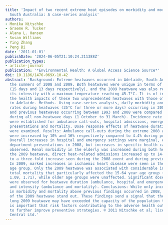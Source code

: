 ```yaml
---
title: 'Impact of two recent extreme heat episodes on morbidity and mortality in Adelaide,
  South Australia: A case-series analysis'
authors:
- Monika Nitschke
- Graeme R. Tucker
- Alana L. Hansen
- Susan Williams
- Ying Zhang
- Peng Bi
date: '2011-01-01'
publishDate: '2024-06-05T21:10:24.211388Z'
publication_types:
- article-journal
publication: '*Environmental Health: A Global Access Science Source*'
doi: 10.1186/1476-069X-10-42
abstract: 'Background: Extreme heatwaves occurred in Adelaide, South Australia, in
  the summers of 2008 and 2009. Both heatwaves were unique in terms of their duration
  (15 days and 13 days respectively), and the 2009 heatwave was also remarkable in
  its intensity with a maximum temperature reaching 45.7°C. It is of interest to compare
  the health impacts of these two unprecedented heatwaves with those of previous heatwaves
  in Adelaide. Methods. Using case-series analysis, daily morbidity and mortality
  rates during heatwaves (35°C for three or more days) occurring in 2008 and 2009
  and previous heatwaves occurring between 1993 and 2008 were compared with rates
  during all non-heatwave days (1 October to 31 March). Incidence rate ratios (IRRs)
  were established for ambulance call-outs, hospital admissions, emergency department
  presentations and mortality. Dose response effects of heatwave duration and intensity
  were examined. Results: Ambulance call-outs during the extreme 2008 and 2009 events
  were increased by 10% and 16% respectively compared to 4.4% during previous heatwaves.
  Overall increases in hospital and emergency settings were marginal, except for emergency
  department presentations in 2008, but increases in specific health categories were
  observed. Renal morbidity in the elderly was increased during both heatwaves. During
  the 2009 heatwave, direct heat-related admissions increased up to 14-fold compared
  to a three-fold increase seen during the 2008 event and during previous heatwaves.
  In 2009, marked increases in ischaemic heart disease were seen in the 15-64 year
  age group. Only the 2009 heatwave was associated with considerable increases in
  total mortality that particularly affected the 15-64 year age group (1.37; 95% CI,
  1.09, 1.71), while older age groups were unaffected. Significant dose-response relationships
  were observed for heatwave duration (ambulance, hospital and emergency setting)
  and intensity (ambulance and mortality). Conclusions: While only incremental increases
  in morbidity and mortality above previous findings occurred in 2008, health impacts
  of the 2009 heatwave stand out. These findings send a signal that the intense and
  long 2009 heatwave may have exceeded the capacity of the population to cope. It
  is important that risk factors contributing to the adverse health outcomes are investigated
  to further improve preventive strategies. © 2011 Nitschke et al; licensee BioMed
  Central Ltd.'
---
```

